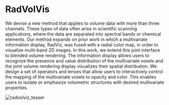 # RadVolVis
We devise a new method that applies to volume data with more than three channels. These types of data often arise in scientific scanning applications, where the data are separated into spectral bands or chemical elements. Our method expands on prior work in which a multivariate information display, RadViz, was fused with a radial color map, in order to visualize multi-band 2D images. In this work, we extend this joint interface to blended volume rendering. The information display allows users to recognize the presence and value distribution of the multivariate voxels and the joint volume rendering display visualizes their spatial distribution. We design a set of operators and lenses that allow users to interactively control the mapping of the multivariate voxels to opacity and color. This enables users to isolate or emphasize volumetric structures with desired multivariate properties. 


![radvolviz_teaser](https://user-images.githubusercontent.com/29687795/144119428-f701b198-12b7-4209-868f-38623593a03c.png)
